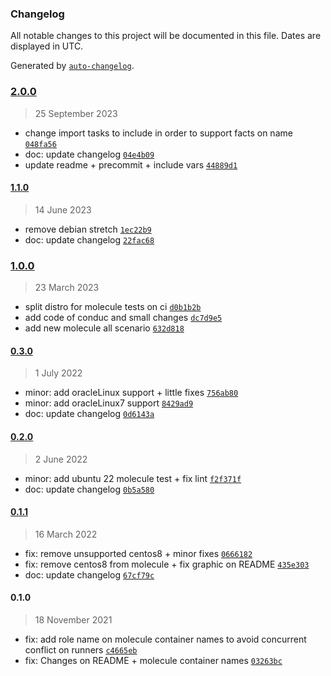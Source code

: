 ### Changelog

All notable changes to this project will be documented in this file. Dates are displayed in UTC.

Generated by [`auto-changelog`](https://github.com/CookPete/auto-changelog).

### [2.0.0](https://github.com/lotusnoir/ansible-system_ldap_users/compare/1.1.0...2.0.0)

> 25 September 2023

- change import tasks to include in order to support facts on name [`048fa56`](https://github.com/lotusnoir/ansible-system_ldap_users/commit/048fa56e45c56add1da8d0f1dc1a98269f4d02df)
- doc: update changelog [`04e4b09`](https://github.com/lotusnoir/ansible-system_ldap_users/commit/04e4b097cfc97eb3a96207fc14b28ff3015a10e2)
- update readme + precommit + include vars [`44889d1`](https://github.com/lotusnoir/ansible-system_ldap_users/commit/44889d1122059b14b7f3a91e77aa8b23f86324f3)

#### [1.1.0](https://github.com/lotusnoir/ansible-system_ldap_users/compare/1.0.0...1.1.0)

> 14 June 2023

- remove debian stretch [`1ec22b9`](https://github.com/lotusnoir/ansible-system_ldap_users/commit/1ec22b927320af3c54805939d84dcb6d0d599598)
- doc: update changelog [`22fac68`](https://github.com/lotusnoir/ansible-system_ldap_users/commit/22fac68094a07f5ee1a5beca49a08354220c1f75)

### [1.0.0](https://github.com/lotusnoir/ansible-system_ldap_users/compare/0.3.0...1.0.0)

> 23 March 2023

- split distro for molecule tests on ci [`d0b1b2b`](https://github.com/lotusnoir/ansible-system_ldap_users/commit/d0b1b2b70013264e544bc25b23bd1e0999e04122)
- add code of conduc and small changes [`dc7d9e5`](https://github.com/lotusnoir/ansible-system_ldap_users/commit/dc7d9e56edad6765d50fe493c1477ebbdcd9e971)
- add new molecule all scenario [`632d818`](https://github.com/lotusnoir/ansible-system_ldap_users/commit/632d8183364b8114a6138e0d2c51e062bb6aa325)

#### [0.3.0](https://github.com/lotusnoir/ansible-system_ldap_users/compare/0.2.0...0.3.0)

> 1 July 2022

- minor: add oracleLinux support + little fixes [`756ab80`](https://github.com/lotusnoir/ansible-system_ldap_users/commit/756ab80d5201b6321fb2672ee048177806d22d4b)
- minor: add oracleLinux7 support [`8429ad9`](https://github.com/lotusnoir/ansible-system_ldap_users/commit/8429ad951af6a71905b42044c0222759e5c07b33)
- doc: update changelog [`0d6143a`](https://github.com/lotusnoir/ansible-system_ldap_users/commit/0d6143a54c959294fc6696fa61467780a1ede113)

#### [0.2.0](https://github.com/lotusnoir/ansible-system_ldap_users/compare/0.1.1...0.2.0)

> 2 June 2022

- minor: add ubuntu 22 molecule test + fix lint [`f2f371f`](https://github.com/lotusnoir/ansible-system_ldap_users/commit/f2f371f2c6a3748ba0586c9d56dab59a7cc0993e)
- doc: update changelog [`0b5a580`](https://github.com/lotusnoir/ansible-system_ldap_users/commit/0b5a580c6f575ff0a14e628522cb23ca365f9ea8)

#### [0.1.1](https://github.com/lotusnoir/ansible-system_ldap_users/compare/0.1.0...0.1.1)

> 16 March 2022

- fix: remove unsupported centos8 + minor fixes [`0666182`](https://github.com/lotusnoir/ansible-system_ldap_users/commit/0666182006afadef8e2d19cad80cf8709dc6ef8a)
- fix: remove centos8 from molecule + fix graphic on README [`435e303`](https://github.com/lotusnoir/ansible-system_ldap_users/commit/435e303886444cca7ce409de2fba818a108e9edc)
- doc: update changelog [`67cf79c`](https://github.com/lotusnoir/ansible-system_ldap_users/commit/67cf79cb6b410a60bed0cc9160f09d9f1c32ac6c)

#### 0.1.0

> 18 November 2021

- fix: add role name on molecule container names to avoid concurrent conflict on runners [`c4665eb`](https://github.com/lotusnoir/ansible-system_ldap_users/commit/c4665ebbc4874ce2ccac175a74d1ea79ab89878c)
- fix: Changes on README + molecule container names [`03263bc`](https://github.com/lotusnoir/ansible-system_ldap_users/commit/03263bc8d423f3cffbdee61939897e3763f4e160)
